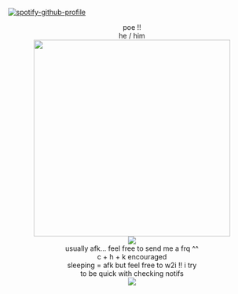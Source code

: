 [![spotify-github-profile](https://spotify-github-profile.kittinanx.com/api/view?uid=12163410715&cover_image=true&theme=natemoo-re&show_offline=false&background_color=121212&interchange=false&bar_color=000000&bar_color_cover=false)](https://github.com/kittinan/spotify-github-profile)
<p align="center">
 poe !!
  <br>
  he / him
  <br>
  <img src="https://media1.tenor.com/m/erquMdvlHqEAAAAd/the-monkees-mike-nesmith.gif" width="400" height="400"/>
  <br>
  <img src="https://64.media.tumblr.com/f511f09a2b50c7b840f6a1dfc3e3c197/4d29be90554a3717-6c/s400x600/1094caea92d018f1aefc91b9d9a5061da003cde5.pnj"/>
  <br>
    usually afk... feel free to send me a frq ^^
  <br>
  c + h + k encouraged 
  <br>
  sleeping = afk but feel free to w2i !! i try
  <br>
  to be quick with checking notifs
  <br>
  <img src="https://64.media.tumblr.com/5d63278857b2d9b08491f00d27270a27/09ed613974f5691b-a7/s540x810/3d61d3b2bc21894ab45896692e9b27b105d5520b.gifv"/> 
</p>
